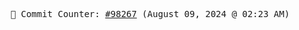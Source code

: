 <p align="center">
    <samp>
        📮 Commit Counter: <a href="https://github.com/Javascript-void0/Javascript-void0/commits/main">#98267</a> (August 09, 2024 @ 02:23 AM)
    </samp>
</p>